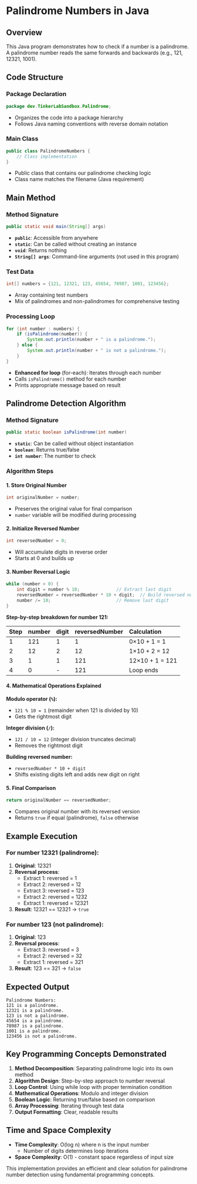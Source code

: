 # Palindrome Numbers in Java

## Overview

This Java program demonstrates how to check if a number is a palindrome. A palindrome number reads the same forwards and backwards (e.g., 121, 12321, 1001).

## Code Structure

### Package Declaration

```java
package dev.TinkerLabSandbox.Palindrome;
```

- Organizes the code into a package hierarchy
- Follows Java naming conventions with reverse domain notation


### Main Class

```java
public class PalindromeNumbers {
    // Class implementation
}
```

- Public class that contains our palindrome checking logic
- Class name matches the filename (Java requirement)


## Main Method

### Method Signature

```java
public static void main(String[] args)
```

- **`public`**: Accessible from anywhere
- **`static`**: Can be called without creating an instance
- **`void`**: Returns nothing
- **`String[] args`**: Command-line arguments (not used in this program)


### Test Data

```java
int[] numbers = {121, 12321, 123, 45654, 78987, 1001, 123456};
```

- Array containing test numbers
- Mix of palindromes and non-palindromes for comprehensive testing


### Processing Loop

```java
for (int number : numbers) {
    if (isPalindrome(number)) {
        System.out.println(number + " is a palindrome.");
    } else {
        System.out.println(number + " is not a palindrome.");
    }
}
```

- **Enhanced for loop** (for-each): Iterates through each number
- Calls `isPalindrome()` method for each number
- Prints appropriate message based on result


## Palindrome Detection Algorithm

### Method Signature

```java
public static boolean isPalindrome(int number)
```

- **`static`**: Can be called without object instantiation
- **`boolean`**: Returns true/false
- **`int number`**: The number to check


### Algorithm Steps

#### 1. Store Original Number

```java
int originalNumber = number;
```

- Preserves the original value for final comparison
- `number` variable will be modified during processing


#### 2. Initialize Reversed Number

```java
int reversedNumber = 0;
```

- Will accumulate digits in reverse order
- Starts at 0 and builds up


#### 3. Number Reversal Logic

```java
while (number > 0) {
    int digit = number % 10;              // Extract last digit
    reversedNumber = reversedNumber * 10 + digit;  // Build reversed number
    number /= 10;                         // Remove last digit
}
```

**Step-by-step breakdown for number 121:**


| Step | number | digit | reversedNumber | Calculation |
| :-- | :-- | :-- | :-- | :-- |
| 1 | 121 | 1 | 1 | 0×10 + 1 = 1 |
| 2 | 12 | 2 | 12 | 1×10 + 2 = 12 |
| 3 | 1 | 1 | 121 | 12×10 + 1 = 121 |
| 4 | 0 | - | 121 | Loop ends |

#### 4. Mathematical Operations Explained

**Modulo operator (`%`):**

- `121 % 10 = 1` (remainder when 121 is divided by 10)
- Gets the rightmost digit

**Integer division (`/`):**

- `121 / 10 = 12` (integer division truncates decimal)
- Removes the rightmost digit

**Building reversed number:**

- `reversedNumber * 10 + digit`
- Shifts existing digits left and adds new digit on right


#### 5. Final Comparison

```java
return originalNumber == reversedNumber;
```

- Compares original number with its reversed version
- Returns `true` if equal (palindrome), `false` otherwise


## Example Execution

### For number 12321 (palindrome):

1. **Original**: 12321
2. **Reversal process**:
    - Extract 1: reversed = 1
    - Extract 2: reversed = 12
    - Extract 3: reversed = 123
    - Extract 2: reversed = 1232
    - Extract 1: reversed = 12321
3. **Result**: 12321 == 12321 → `true`

### For number 123 (not palindrome):

1. **Original**: 123
2. **Reversal process**:
    - Extract 3: reversed = 3
    - Extract 2: reversed = 32
    - Extract 1: reversed = 321
3. **Result**: 123 == 321 → `false`

## Expected Output

```
Palindrome Numbers:
121 is a palindrome.
12321 is a palindrome.
123 is not a palindrome.
45654 is a palindrome.
78987 is a palindrome.
1001 is a palindrome.
123456 is not a palindrome.
```


## Key Programming Concepts Demonstrated

1. **Method Decomposition**: Separating palindrome logic into its own method
2. **Algorithm Design**: Step-by-step approach to number reversal
3. **Loop Control**: Using while loop with proper termination condition
4. **Mathematical Operations**: Modulo and integer division
5. **Boolean Logic**: Returning true/false based on comparison
6. **Array Processing**: Iterating through test data
7. **Output Formatting**: Clear, readable results

## Time and Space Complexity

- **Time Complexity**: O(log n) where n is the input number
    - Number of digits determines loop iterations
- **Space Complexity**: O(1) - constant space regardless of input size

This implementation provides an efficient and clear solution for palindrome number detection using fundamental programming concepts.


